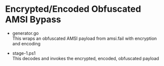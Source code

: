 # Encrypted/Encoded Obfuscated AMSI Bypass

- generator.go  
This wraps an obfuscated AMSI payload from amsi.fail with encryption and encoding  

- stage-1.ps1  
This decodes and invokes the encrypted, encoded, obfuscated payload

